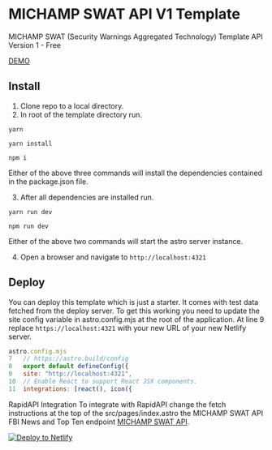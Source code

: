 # MICHAMP SWAT API V1 Template
MICHAMP SWAT (Security Warnings Aggregated Technology) Template API Version 1 - Free

[DEMO](https://mellow-florentine-d6077c.netlify.app/)

Install 
--
1. Clone repo to a local directory.
2. In root of the template directory run. 

```yarn``` 

```yarn install``` 

```npm i```

Either of the above three commands will install the dependencies contained in the package.json file.
 
3. After all dependencies are installed run. 

```yarn run dev```

```npm run dev```
 
 Either of the above two commands will start the astro server instance. 
 
 4. Open a browser and navigate to ```http://localhost:4321```
 
Deploy
--
You can deploy this template which is just a starter. It comes with test data fetched from the deploy server. To get this working you need to update the site config variable in astro.config.mjs at the root of the application. 
At line 9 replace ```https://localhost:4321``` with your new URL of your new Netlify server.

```javascript 
astro.config.mjs
7   // https://astro.build/config
8   export default defineConfig({
9   site: "http://localhost:4321",
10  // Enable React to support React JSX components.
11  integrations: [react(), icon({

```
RapidAPI Integration
To integrate with RapidAPI change the fetch instructions at the top of the src/pages/index.astro the MICHAMP SWAT API FBI News and Top Ten endpoint [MICHAMP SWAT API](https://rapidapi.com/michamp/api/michamp-swat).


[![Deploy to Netlify](https://www.netlify.com/img/deploy/button.svg)](https://app.netlify.com/start/deploy?repository=https://github.com/michamp/michampswat-apiv1)


